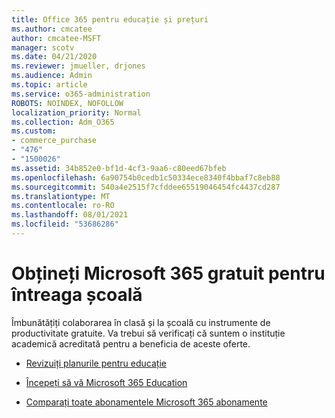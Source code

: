 ```yaml
---
title: Office 365 pentru educație și prețuri
ms.author: cmcatee
author: cmcatee-MSFT
manager: scotv
ms.date: 04/21/2020
ms.reviewer: jmueller, drjones
ms.audience: Admin
ms.topic: article
ms.service: o365-administration
ROBOTS: NOINDEX, NOFOLLOW
localization_priority: Normal
ms.collection: Adm_O365
ms.custom:
- commerce_purchase
- "476"
- "1500026"
ms.assetid: 34b852e0-bf1d-4cf3-9aa6-c80eed67bfeb
ms.openlocfilehash: 6a90754b0cedb1c50334ece8340f4bbaf7c8eb88
ms.sourcegitcommit: 540a4e2515f7cfddee65519046454fc4437cd287
ms.translationtype: MT
ms.contentlocale: ro-RO
ms.lasthandoff: 08/01/2021
ms.locfileid: "53686286"
---
```

# <a name="get-microsoft-365-free-for-your-entire-school"></a>Obțineți Microsoft 365 gratuit pentru întreaga școală

Îmbunătățiți colaborarea în clasă și la școală cu instrumente de productivitate gratuite. Va trebui să verificați că suntem o instituție academică acreditată pentru a beneficia de aceste oferte.
  
- [Revizuiți planurile pentru educație](https://products.office.com/academic/compare-office-365-education-plans)

- [Începeți să vă Microsoft 365 Education](https://support.office.com/article/get-started-with-office-365-education-ab02abe5-a1ee-458c-b749-5b44416ccf14?wt.mc_id=o365_portal_mmaven&ui=en-US&rs=en-US&ad=US)

- [Comparați toate abonamentele Microsoft 365 abonamente](https://products.office.com/business/compare-more-office-365-for-business-plans)